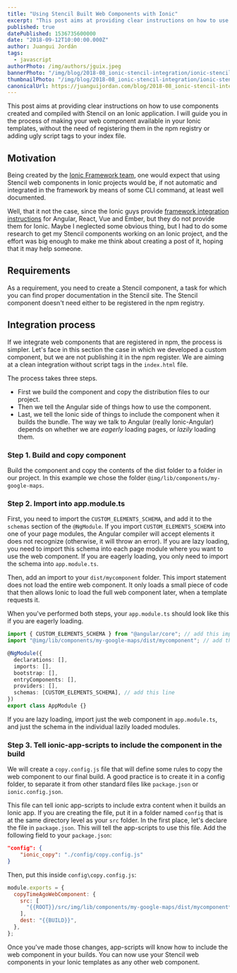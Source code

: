 ```yaml
---
title: "Using Stencil Built Web Components with Ionic"
excerpt: "This post aims at providing clear instructions on how to use components created and compiled with Stencil on an Ionic application. I will guide you in the process of making your web component available in your Ionic templates, without the need of registering them in the npm registry or adding ugly script tags to your index file."
published: true
datePublished: 1536735600000
date: "2018-09-12T10:00:00.000Z"
author: Juangui Jordán
tags:
  - javascript
authorPhoto: /img/authors/jguix.jpeg
bannerPhoto: "/img/blog/2018-08_ionic-stencil-integration/ionic-stencil-integration.jpg"
thumbnailPhoto: "/img/blog/2018-08_ionic-stencil-integration/ionic-stencil-integration.jpg"
canonicalUrl: https://juanguijordan.com/blog/2018-08_ionic-stencil-integration
---
```


This post aims at providing clear instructions on how to use components created and compiled with Stencil on an Ionic application.
I will guide you in the process of making your web component available in your Ionic templates,
without the need of registering them in the npm registry or adding ugly script tags to your index file.

## Motivation

Being created by the [Ionic Framework team](http://ionicframework.com/),
one would expect that using Stencil web components in Ionic projects would be,
if not automatic and integrated in the framework by means of some CLI command,
at least well documented.

Well, that it not the case, since the Ionic guys provide [framework integration instructions](https://stenciljs.com/docs/framework-integration) for Angular,
React, Vue and Ember, but they do not provide them for Ionic.
Maybe I neglected some obvious thing, but I had to do some research to get my Stencil components working on an Ionic project,
and the effort was big enough to make me think about creating a post of it,
hoping that it may help someone.

## Requirements

As a requirement, you need to create a Stencil component, a task for which you can find proper documentation in the Stencil site. The Stencil component doesn't need either to be registered in the npm registry.

## Integration process

If we integrate web components that are registered in npm, the process is simpler. Let's face in this section the case in which we developed a custom component, but we are not publishing it in the npm register. We are aiming at a clean integration without script tags in the `index.html` file.

The process takes three steps.

- First we build the component and copy the distribution files to our project.
- Then we tell the Angular side of things how to use the component.
- Last, we tell the Ionic side of things to include the component when it builds the bundle. The way we talk to Angular (really Ionic-Angular) depends on whether we are _eagerly_ loading pages, or _lazily_ loading them.

### Step 1. Build and copy component

Build the component and copy the contents of the dist folder to a folder in our project.
In this example we chose the folder `@img/lib/components/my-google-maps`.

### Step 2. Import into app.module.ts

First, you need to import the `CUSTOM_ELEMENTS_SCHEMA`, and add it to the `schemas` section of the `@NgModule`. If you import `CUSTOM_ELEMENTS_SCHEMA` into one of your page modules, the Angular compiler will accept elements it does not recognize (otherwise, it will throw an error). If you are lazy loading, you need to import this schema into each page module where you want to use the web component. If you are eagerly loading, you only need to import the schema into `app.module.ts`.

Then, add an import to your `dist/mycomponent` folder. This import statement does not load the entire web component. It only loads a small piece of code that then allows Ionic to load the full web component later, when a template requests it.

When you've performed both steps, your `app.module.ts` should look like this if you are eagerly loading.

```typescript
import { CUSTOM_ELEMENTS_SCHEMA } from "@angular/core"; // add this import
import "@img/lib/components/my-google-maps/dist/mycomponent"; // add this import

@NgModule({
  declarations: [],
  imports: [],
  bootstrap: [],
  entryComponents: [],
  providers: [],
  schemas: [CUSTOM_ELEMENTS_SCHEMA], // add this line
})
export class AppModule {}
```

If you are lazy loading, import just the web component in `app.module.ts`, and just the schema in the individual lazily loaded modules.

### Step 3. Tell ionic-app-scripts to include the component in the build

We will create a `copy.config.js` file that will define some rules to copy the web component to our final build. A good practice is to create it in a config folder, to separate it from other standard files like `package.json` or `ionic.config.json`.

This file can tell ionic app-scripts to include extra content when it builds an Ionic app. If you are creating the file, put it in a folder named `config` that is at the same directory level as your `src` folder. In the first place, let's declare the file in `package.json`. This will tell the app-scripts to use this file. Add the following field to your `package.json`:

```json
"config": {
    "ionic_copy": "./config/copy.config.js"
}
```

Then, put this inside `config\copy.config.js`:

```javascript
module.exports = {
  copyTimeAgoWebComponent: {
    src: [
      "{{ROOT}}/src/img/lib/components/my-google-maps/dist/mycomponent**/*",
    ],
    dest: "{{BUILD}}",
  },
};
```

Once you've made those changes, app-scripts will know how to include the web component in your builds.
You can now use your Stencil web components in your Ionic templates as any other web component.
